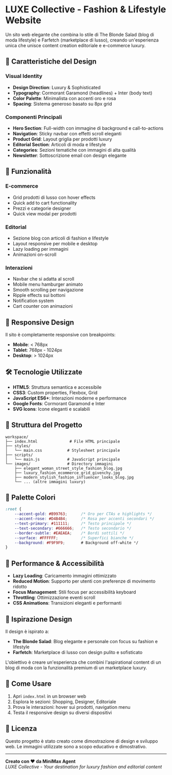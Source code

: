 # LUXE Collective - Fashion & Lifestyle Website

Un sito web elegante che combina lo stile di The Blonde Salad (blog di moda lifestyle) e Farfetch (marketplace di lusso), creando un'esperienza unica che unisce content creation editoriale e e-commerce luxury.

## 🎨 Caratteristiche del Design

### Visual Identity
- **Design Direction**: Luxury & Sophisticated
- **Typography**: Cormorant Garamond (headlines) + Inter (body text)
- **Color Palette**: Minimalista con accenti oro e rosa
- **Spacing**: Sistema generoso basato su 8px grid

### Componenti Principali
- **Hero Section**: Full-width con immagine di background e call-to-actions
- **Navigation**: Sticky navbar con effetti scroll eleganti
- **Product Grid**: Layout griglia per prodotti luxury
- **Editorial Section**: Articoli di moda e lifestyle
- **Categories**: Sezioni tematiche con immagini di alta qualità
- **Newsletter**: Sottoscrizione email con design elegante

## 🚀 Funzionalità

### E-commerce
- Grid prodotti di lusso con hover effects
- Quick add to cart functionality
- Prezzi e categorie designer
- Quick view modal per prodotti

### Editorial
- Sezione blog con articoli di fashion e lifestyle
- Layout responsive per mobile e desktop
- Lazy loading per immagini
- Animazioni on-scroll

### Interazioni
- Navbar che si adatta al scroll
- Mobile menu hamburger animato
- Smooth scrolling per navigazione
- Ripple effects sui bottoni
- Notification system
- Cart counter con animazioni

## 📱 Responsive Design

Il sito è completamente responsive con breakpoints:
- **Mobile**: < 768px
- **Tablet**: 768px - 1024px  
- **Desktop**: > 1024px

## 🛠️ Tecnologie Utilizzate

- **HTML5**: Struttura semantica e accessibile
- **CSS3**: Custom properties, Flexbox, Grid
- **JavaScript ES6+**: Interazioni moderne e performance
- **Google Fonts**: Cormorant Garamond e Inter
- **SVG Icons**: Icone eleganti e scalabili

## 📁 Struttura del Progetto

```
workspace/
├── index.html              # File HTML principale
├── styles/
│   └── main.css           # Stylesheet principale
├── scripts/
│   └── main.js            # JavaScript principale
└── images/                # Directory immagini
    ├── elegant_woman_street_style_fashion_blog.jpg
    ├── luxury_fashion_ecommerce_grid_givenchy.jpg
    ├── modern_stylish_fashion_influencer_looks_blog.jpg
    └── ... (altre immagini luxury)
```

## 🎨 Palette Colori

```css
:root {
    --accent-gold: #B99763;      /* Oro per CTAs e highlights */
    --accent-rose: #D4B4B4;      /* Rosa per accenti secondari */
    --text-primary: #111111;     /* Testo principale */
    --text-secondary: #666666;   /* Testo secondario */
    --border-subtle: #EAEAEA;    /* Bordi sottili */
    --surface: #FFFFFF;          /* Superfici bianche */
    --background: #F9F9F9;       # Background off-white */
}
```

## 📱 Performance & Accessibilità

- **Lazy Loading**: Caricamento immagini ottimizzato
- **Reduced Motion**: Supporto per utenti con preferenze di movimento ridotto
- **Focus Management**: Stili focus per accessibilità keyboard
- **Throttling**: Ottimizzazione eventi scroll
- **CSS Animations**: Transizioni eleganti e performanti

## 🌟 Ispirazione Design

Il design è ispirato a:
- **The Blonde Salad**: Blog elegante e personale con focus su fashion e lifestyle
- **Farfetch**: Marketplace di lusso con design pulito e sofisticato

L'obiettivo è creare un'esperienza che combini l'aspirational content di un blog di moda con la funzionalità premium di un marketplace luxury.

## 🚀 Come Usare

1. Apri `index.html` in un browser web
2. Esplora le sezioni: Shopping, Designer, Editoriale
3. Prova le interazioni: hover sui prodotti, navigation menu
4. Testa il responsive design su diversi dispositivi

## 📄 Licenza

Questo progetto è stato creato come dimostrazione di design e sviluppo web. Le immagini utilizzate sono a scopo educativo e dimostrativo.

---

**Creato con ❤️ da MiniMax Agent**  
*LUXE Collective - Your destination for luxury fashion and editorial content*